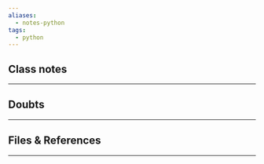 ```yaml
---
aliases:
  - notes-python
tags:
  - python
---
```

## Class notes
---


## Doubts
---

## Files & References
---
